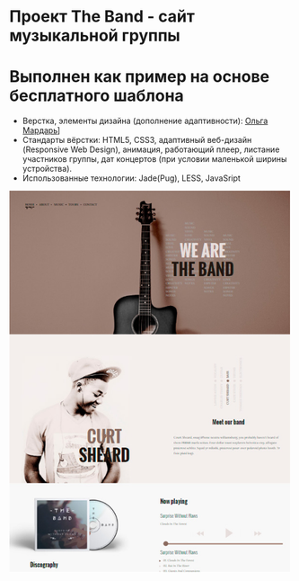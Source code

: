 # Проект The Band - сайт музыкальной группы
# Выполнен как пример на основе бесплатного шаблона

* Верстка, элементы дизайна (дополнение адаптивности): [Ольга Мардарь](https://htmlacademy.ru/profile/id144410)]
* Стандарты вёрстки: HTML5, CSS3, адаптивный веб-дизайн (Responsive Web Design), анимация, 
                     работающий плеер, листание участников группы, дат концертов (при условии маленькой ширины устройства).
* Использованные технологии: Jade(Pug), LESS, JavaSript


<img width="500" alt="" src="https://github.com/mardarolya/mardarolya.github.com/blob/master/img/the-band.jpg">
